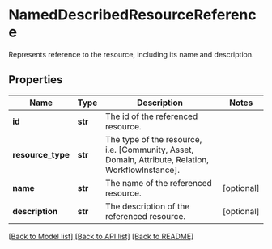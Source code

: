# NamedDescribedResourceReference

Represents reference to the resource, including its name and description.
## Properties
Name | Type | Description | Notes
------------ | ------------- | ------------- | -------------
**id** | **str** | The id of the referenced resource. | 
**resource_type** | **str** | The type of the resource, i.e. [Community, Asset, Domain, Attribute, Relation, WorkflowInstance]. | 
**name** | **str** | The name of the referenced resource. | [optional] 
**description** | **str** | The description of the referenced resource. | [optional] 

[[Back to Model list]](../README.md#documentation-for-models) [[Back to API list]](../README.md#documentation-for-api-endpoints) [[Back to README]](../README.md)


